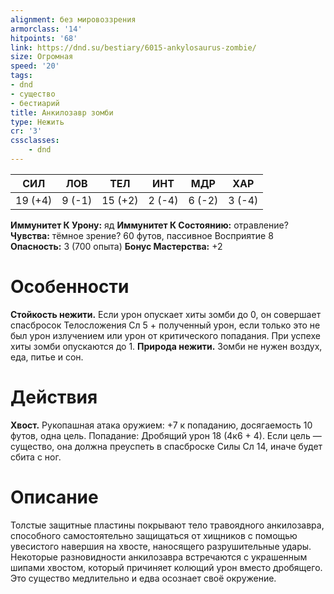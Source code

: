 ```yaml
---
alignment: без мировоззрения
armorclass: '14'
hitpoints: '68'
link: https://dnd.su/bestiary/6015-ankylosaurus-zombie/
size: Огромная
speed: '20'
tags:
- dnd
- существо
- бестиарий
title: Анкилозавр зомби
type: Нежить
cr: '3'
cssclasses:
    - dnd
---
```



| СИЛ | ЛОВ | ТЕЛ | ИНТ | МДР | ХАР |
|---|---|---|---|---|---|
| 19 (+4) | 9 (-1) | 15 (+2) | 2 (-4) | 6 (-2) | 3 (-4) |
**Иммунитет К Урону:** яд
**Иммунитет К Состоянию:** отравление?
**Чувства:** тёмное зрение? 60 футов, пассивное Восприятие 8
**Опасность:** 3 (700 опыта)
**Бонус Мастерства:** +2


# Особенности
**Стойкость нежити.** Если урон опускает хиты зомби до 0, он совершает спасбросок Телосложения Сл 5 + полученный урон, если только это не был урон излучением или урон от критического попадания. При успехе хиты зомби опускаются до 1.
**Природа нежити.** Зомби не нужен воздух, еда, питье и сон.


# Действия
**Хвост.** Рукопашная атака оружием: +7 к попаданию, досягаемость 10 футов, одна цель. Попадание: Дробящий урон 18 (4к6 + 4). Если цель — существо, она должна преуспеть в спасброске Силы Сл 14, иначе будет сбита с ног.


# Описание
Толстые защитные пластины покрывают тело травоядного анкилозавра, способного самостоятельно защищаться от хищников с помощью увесистого навершия на хвосте, наносящего разрушительные удары. Некоторые разновидности анкилозавра встречаются с украшенным шипами хвостом, который причиняет колющий урон вместо дробящего. Это существо медлительно и едва осознает своё окружение.